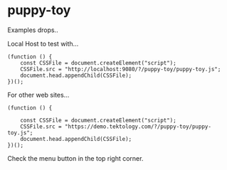 # puppy-toy

Examples drops..

Local Host to test with...

    (function () {
        const CSSFile = document.createElement("script");
        CSSFile.src = "http://localhost:9080/?/puppy-toy/puppy-toy.js";
        document.head.appendChild(CSSFile);
    })();


For other web sites...

    (function () {

        const CSSFile = document.createElement("script");
        CSSFile.src = "https://demo.tektology.com/?/puppy-toy/puppy-toy.js";
        document.head.appendChild(CSSFile);
    })();

Check the menu button in the top right corner.